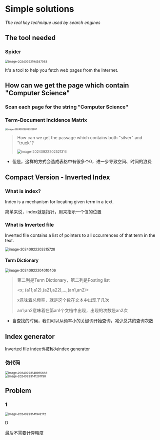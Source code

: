 # Simple solutions

*The real key technique used by search engines*

## The tool needed

### Spider

<img src="../assets/image-20240922194547983.png" alt="image-20240922194547983" style="zoom:67%;display:block;margin:0 auto;" />

It's a tool to help you fetch web pages from the Internet.

## How can we get the page which contain "Computer Science"

### Scan each page for the string "Computer Science"

### Term-Document Incidence Matrix

<img src="../assets/image-20240922202325697.png" alt="image-20240922202325697" style="zoom:50%;display:block;margin:0 auto;" />

> How can we get the passage which contains both "silver" and "truck"?
>
> <img src="../assets/image-20240922202521316.png" alt="image-20240922202521316" style="zoom:80%;display:block;margin:0 auto;" />

* 但是，这样的方式会造成表格中有很多个0，进一步导致空间、时间的浪费

## Compact Version - Inverted Index

### What is index?

Index is a mechanism for locating given term in a text.

简单来说，index就是指针，用来指示一个值的位置

### What is Inverted file

Inverted file contains a list of pointers to all occurrences of that term in the text.

<img src="../assets/image-20240922203215728.png" alt="image-20240922203215728" style="zoom:80%;display:block;margin:0 auto;" />

#### Term Dictionary

<img src="../assets/image-20240922204010406.png" alt="image-20240922204010406" style="zoom:80%;display:block;margin:0 auto;" />

> 第二列是Term Dictionary，第二列是Posting list
>
> <x; (a11;a12),(a21,a22),...,(an1,an2)>
>
> x意味着总频率，就是这个数在文本中出现了几次
>
> an1;an2意味着在第an1个文档中出现，出现的次数是an2次

* 当查找的时候，我们可以从频率小的关键词开始查询，减少总共的查询次数

## Index generator

Inverted file index也被称为index generator

### 伪代码

<img src="../assets/image-20240923140955663.png" alt="image-20240923140955663" style="zoom:67%;display:block;margin:0 auto;" />

<img src="../assets/image-20240923141201750.png" alt="image-20240923141201750" style="zoom:67%;display:block;margin:0 auto;" />

## Problem

### 1

<img src="../assets/image-20240923141942172.png" alt="image-20240923141942172" style="zoom:67%;display:block;margin:0 auto;" />

D

最后不需要计算精度